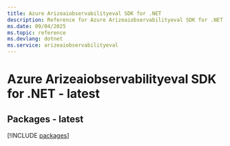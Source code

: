 ```yaml
---
title: Azure Arizeaiobservabilityeval SDK for .NET
description: Reference for Azure Arizeaiobservabilityeval SDK for .NET
ms.date: 09/04/2025
ms.topic: reference
ms.devlang: dotnet
ms.service: arizeaiobservabilityeval
---
```

# Azure Arizeaiobservabilityeval SDK for .NET - latest
## Packages - latest
[!INCLUDE [packages](arizeaiobservabilityeval-index.md)]